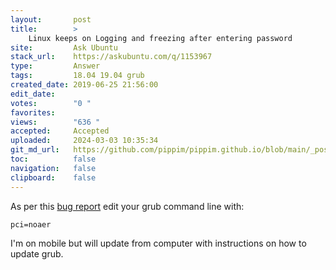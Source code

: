 ```yaml
---
layout:       post
title:        >
    Linux keeps on Logging and freezing after entering password
site:         Ask Ubuntu
stack_url:    https://askubuntu.com/q/1153967
type:         Answer
tags:         18.04 19.04 grub
created_date: 2019-06-25 21:56:00
edit_date:    
votes:        "0 "
favorites:    
views:        "636 "
accepted:     Accepted
uploaded:     2024-03-03 10:35:34
git_md_url:   https://github.com/pippim/pippim.github.io/blob/main/_posts/2019/2019-06-25-Linux-keeps-on-Logging-and-freezing-after-entering-password.md
toc:          false
navigation:   false
clipboard:    false
---
```


As per this [bug report](https://bugs.launchpad.net/ubuntu/+source/linux/+bug/1521173) edit your grub command line with:

``` 
pci=noaer
```

I'm on mobile but will update from computer with instructions on how to update grub.
